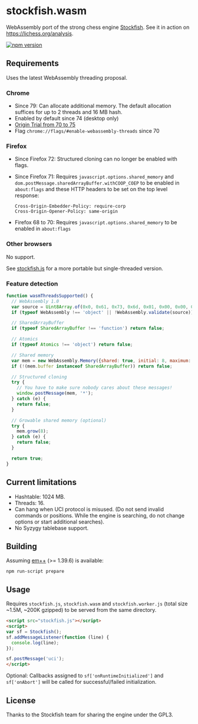 stockfish.wasm
==============

WebAssembly port of the strong chess engine
[Stockfish](https://github.com/official-stockfish/Stockfish). See it in action
on https://lichess.org/analysis.

[![npm version](https://badge.fury.io/js/stockfish.wasm.svg)](https://badge.fury.io/js/stockfish.wasm)

Requirements
------------

Uses the latest WebAssembly threading proposal.

### Chrome

* Since 79: Can allocate additional memory. The default allocation suffices
  for up to 2 threads and 16 MB hash.
* Enabled by default since 74 (desktop only)
* [Origin Trial from 70 to 75](https://developers.chrome.com/origintrials/#/view_trial/-5026017184145473535)
* Flag `chrome://flags/#enable-webassembly-threads` since 70

### Firefox

* Since Firefox 72: Structured cloning can no longer be enabled with flags.
* Since Firefox 71: Requires `javascript.options.shared_memory` and `dom.postMessage.sharedArrayBuffer.withCOOP_COEP` to be enabled in `about:flags` and these HTTP headers to be set on the top level response:

  ```
  Cross-Origin-Embedder-Policy: require-corp
  Cross-Origin-Opener-Policy: same-origin
  ```

* Firefox 68 to 70: Requires `javascript.options.shared_memory` to be enabled in `about:flags`

### Other browsers

No support.

See [stockfish.js](https://github.com/niklasf/stockfish.js) for a more
portable but single-threaded version.

### Feature detection

```javascript
function wasmThreadsSupported() {
  // WebAssembly 1.0
  var source = Uint8Array.of(0x0, 0x61, 0x73, 0x6d, 0x01, 0x00, 0x00, 0x00);
  if (typeof WebAssembly !== 'object' || !WebAssembly.validate(source)) return false;

  // SharedArrayBuffer
  if (typeof SharedArrayBuffer !== 'function') return false;

  // Atomics
  if (typeof Atomics !== 'object') return false;

  // Shared memory
  var mem = new WebAssembly.Memory({shared: true, initial: 8, maximum: 16});
  if (!(mem.buffer instanceof SharedArrayBuffer)) return false;

  // Structured cloning
  try {
    // You have to make sure nobody cares about these messages!
    window.postMessage(mem, '*');
  } catch (e) {
    return false;
  }

  // Growable shared memory (optional)
  try {
    mem.grow(8);
  } catch (e) {
    return false;
  }

  return true;
}
```

Current limitations
-------------------

* Hashtable: 1024 MB.
* Threads: 16.
* Can hang when UCI protocol is misused. (Do not send invalid commands or
  positions. While the engine is searching, do not change options or start
  additional searches).
* No Syzygy tablebase support.

Building
--------

Assuming [em++](https://github.com/kripken/emscripten) (>= 1.39.6) is available:

```
npm run-script prepare
```

Usage
-----

Requires `stockfish.js`, `stockfish.wasm` and `stockfish.worker.js`
(total size ~1.5M, ~200K gzipped) to be served from the same directory.

```html
<script src="stockfish.js"></script>
<script>
var sf = Stockfish();
sf.addMessageListener(function (line) {
  console.log(line);
});

sf.postMessage('uci');
</script>
```

Optional: Callbacks assigned to `sf['onRuntimeInitialized']` and
`sf['onAbort']` will be called for successful/failed initialization.

License
-------

Thanks to the Stockfish team for sharing the engine under the GPL3.
